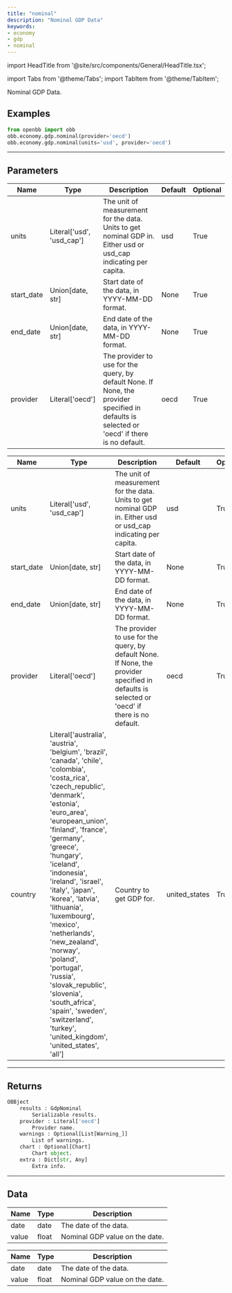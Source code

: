 ```yaml
---
title: "nominal"
description: "Nominal GDP Data"
keywords:
- economy
- gdp
- nominal
---
```


import HeadTitle from '@site/src/components/General/HeadTitle.tsx';

<HeadTitle title="economy/gdp/nominal - Reference | OpenBB Platform Docs" />

<!-- markdownlint-disable MD012 MD031 MD033 -->

import Tabs from '@theme/Tabs';
import TabItem from '@theme/TabItem';

Nominal GDP Data.


Examples
--------

```python
from openbb import obb
obb.economy.gdp.nominal(provider='oecd')
obb.economy.gdp.nominal(units='usd', provider='oecd')
```

---

## Parameters

<Tabs>

<TabItem value='standard' label='standard'>

| Name | Type | Description | Default | Optional |
| ---- | ---- | ----------- | ------- | -------- |
| units | Literal['usd', 'usd_cap'] | The unit of measurement for the data. Units to get nominal GDP in. Either usd or usd_cap indicating per capita. | usd | True |
| start_date | Union[date, str] | Start date of the data, in YYYY-MM-DD format. | None | True |
| end_date | Union[date, str] | End date of the data, in YYYY-MM-DD format. | None | True |
| provider | Literal['oecd'] | The provider to use for the query, by default None. If None, the provider specified in defaults is selected or 'oecd' if there is no default. | oecd | True |
</TabItem>

<TabItem value='oecd' label='oecd'>

| Name | Type | Description | Default | Optional |
| ---- | ---- | ----------- | ------- | -------- |
| units | Literal['usd', 'usd_cap'] | The unit of measurement for the data. Units to get nominal GDP in. Either usd or usd_cap indicating per capita. | usd | True |
| start_date | Union[date, str] | Start date of the data, in YYYY-MM-DD format. | None | True |
| end_date | Union[date, str] | End date of the data, in YYYY-MM-DD format. | None | True |
| provider | Literal['oecd'] | The provider to use for the query, by default None. If None, the provider specified in defaults is selected or 'oecd' if there is no default. | oecd | True |
| country | Literal['australia', 'austria', 'belgium', 'brazil', 'canada', 'chile', 'colombia', 'costa_rica', 'czech_republic', 'denmark', 'estonia', 'euro_area', 'european_union', 'finland', 'france', 'germany', 'greece', 'hungary', 'iceland', 'indonesia', 'ireland', 'israel', 'italy', 'japan', 'korea', 'latvia', 'lithuania', 'luxembourg', 'mexico', 'netherlands', 'new_zealand', 'norway', 'poland', 'portugal', 'russia', 'slovak_republic', 'slovenia', 'south_africa', 'spain', 'sweden', 'switzerland', 'turkey', 'united_kingdom', 'united_states', 'all'] | Country to get GDP for. | united_states | True |
</TabItem>

</Tabs>

---

## Returns

```python wordwrap
OBBject
    results : GdpNominal
        Serializable results.
    provider : Literal['oecd']
        Provider name.
    warnings : Optional[List[Warning_]]
        List of warnings.
    chart : Optional[Chart]
        Chart object.
    extra : Dict[str, Any]
        Extra info.

```

---

## Data

<Tabs>

<TabItem value='standard' label='standard'>

| Name | Type | Description |
| ---- | ---- | ----------- |
| date | date | The date of the data. |
| value | float | Nominal GDP value on the date. |
</TabItem>

<TabItem value='oecd' label='oecd'>

| Name | Type | Description |
| ---- | ---- | ----------- |
| date | date | The date of the data. |
| value | float | Nominal GDP value on the date. |
</TabItem>

</Tabs>

